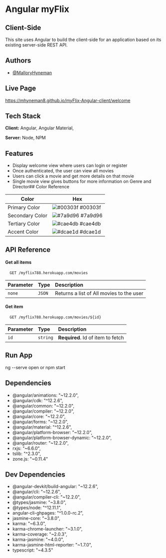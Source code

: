 
# Angular myFlix
## Client-Side

This site uses Angular to build the client-side for an application based on its existing server-side REST API.

## Authors

- [@MalloryHyneman](https://www.github.com/mhyneman8)


## Live Page

https://mhyneman8.github.io/myFlix-Angular-client/welcome
  
## Tech Stack

**Client:** Angular, Angular Material,

**Server:** Node, NPM

  
## Features

- Display welcome view where users can login or register
- Once authenticated, the user can view all movies
- Users can click a movie and get more details on that movie
- Single movie view gives buttons for more information on Genre and Director## Color Reference

| Color             | Hex                                                                |
| ----------------- | ------------------------------------------------------------------ |
| Primary Color | ![#00303f](https://via.placeholder.com/10/00303f?text=+) #00303f |
| Secondary Color | ![#7a9d96](https://via.placeholder.com/10/7a9d96?text=+) #7a9d96 |
| Tertiary Color | ![#cae4db](https://via.placeholder.com/10/cae4db?text=+) #cae4db |
| Accent Color | ![#dcae1d](https://via.placeholder.com/10/dcae1d?text=+) #dcae1d |


## API Reference

#### Get all items

```http
  GET /myflix788.herokuapp.com/movies
```

| Parameter | Type     | Description                |
| :-------- | :------- | :------------------------- |
| `none` | `JSON` | Returns a list of All movies to the user |

#### Get item

```http
  GET /myflix788.herokuapp.com/movies/${id}
```

| Parameter | Type     | Description                       |
| :-------- | :------- | :-------------------------------- |
| `id`      | `string` | **Required**. Id of item to fetch |


## Run App
ng --serve open
or 
npm start
  
## Dependencies
- @angular/animations: "~12.2.0",
- @angular/cdk: "^12.2.6",
- @angular/common: "~12.2.0",
- @angular/compiler: "~12.2.0",
- @angular/core: "~12.2.0",
- @angular/forms: "~12.2.0",
- @angular/material: "^12.2.6",
- @angular/platform-browser: "~12.2.0",
- @angular/platform-browser-dynamic: "~12.2.0",
- @angular/router: "~12.2.0",
- rxjs: "~6.6.0",
- tslib: "^2.3.0",
- zone.js: "~0.11.4"

## Dev Dependencies
- @angular-devkit/build-angular: "~12.2.6",
- @angular/cli: "~12.2.6",
- @angular/compiler-cli: "~12.2.0",
- @types/jasmine: "~3.8.0",
- @types/node: "^12.11.1",
- angular-cli-ghpages: "^1.0.0-rc.2",
- jasmine-core: "~3.8.0",
- karma: "~6.3.0",
- karma-chrome-launcher: "~3.1.0",
- karma-coverage: "~2.0.3",
- karma-jasmine: "~4.0.0",
- karma-jasmine-html-reporter: "~1.7.0",
- typescript: "~4.3.5"

  
